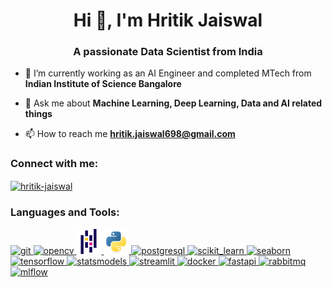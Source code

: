 <h1 align="center">Hi 👋, I'm Hritik Jaiswal</h1>
<h3 align="center">A passionate Data Scientist from India</h3>

<!-- <p align="left"> <img src="https://komarev.com/ghpvc/?username=viltu-jujhajiya&label=Profile%20views&color=0e75b6&style=flat" alt="hritik-jaiswal" /> </p> -->

- 🔭 I’m currently working as an AI Engineer and completed MTech from **Indian Institute of Science Bangalore**

- 💬 Ask me about **Machine Learning, Deep Learning, Data and AI related things**

- 📫 How to reach me **hritik.jaiswal698@gmail.com**

<!-- - ⚡ Fun fact **I think I can be spontaneously funny** -->

<h3 align="left">Connect with me:</h3>
<p align="left">
<a href="https://www.linkedin.com/in/hritik-jaiswal-b00672216" target="blank"><img align="center" src="https://raw.githubusercontent.com/rahuldkjain/github-profile-readme-generator/master/src/images/icons/Social/linked-in-alt.svg" alt="hritik-jaiswal" height="30" width="40" /></a>
<!-- <a href="https://instagram.com/viltujujhajiya" target="blank"><img align="center" src="https://raw.githubusercontent.com/rahuldkjain/github-profile-readme-generator/master/src/images/icons/Social/instagram.svg" alt="viltujujhajiya" height="30" width="40" /></a> -->
<!-- <a href="https://www.leetcode.com/viltu_jujhajiya" target="blank"><img align="center" src="https://raw.githubusercontent.com/rahuldkjain/github-profile-readme-generator/master/src/images/icons/Social/leet-code.svg" alt="viltu_jujhajiya" height="30" width="40" /></a> -->
</p>

<h3 align="left">Languages and Tools:</h3>
<p align="left">
  <a href="https://git-scm.com/" target="_blank" rel="noreferrer"> <img src="https://www.vectorlogo.zone/logos/git-scm/git-scm-icon.svg" alt="git" width="40" height="40"/> </a>
  <a href="https://opencv.org/" target="_blank" rel="noreferrer"> <img src="https://www.vectorlogo.zone/logos/opencv/opencv-icon.svg" alt="opencv" width="40" height="40"/> </a>
  <a href="https://pandas.pydata.org/" target="_blank" rel="noreferrer"> <img src="https://raw.githubusercontent.com/devicons/devicon/2ae2a900d2f041da66e950e4d48052658d850630/icons/pandas/pandas-original.svg" alt="pandas" width="40" height="40"/> </a>
  <a href="https://www.python.org" target="_blank" rel="noreferrer"> <img src="https://raw.githubusercontent.com/devicons/devicon/master/icons/python/python-original.svg" alt="python" width="40" height="40"/> </a>
  <a href="https://www.postgresql.org" target="_blank" rel="noreferrer"> <img src="https://www.vectorlogo.zone/logos/postgresql/postgresql-icon.svg" alt="postgresql" width="40" height="40"/> </a>
  <a href="https://scikit-learn.org/" target="_blank" rel="noreferrer"> <img src="https://upload.wikimedia.org/wikipedia/commons/0/05/Scikit_learn_logo_small.svg" alt="scikit_learn" width="40" height="40"/> </a>
  <a href="https://seaborn.pydata.org/" target="_blank" rel="noreferrer"> <img src="https://seaborn.pydata.org/_images/logo-mark-lightbg.svg" alt="seaborn" width="40" height="40"/> </a>
  <a href="https://www.tensorflow.org" target="_blank" rel="noreferrer"> <img src="https://www.vectorlogo.zone/logos/tensorflow/tensorflow-icon.svg" alt="tensorflow" width="40" height="40"/> </a>
  <a href="https://www.statsmodels.org/" target="_blank" rel="noreferrer"> <img src="https://github.com/Hritik0607/Hritik0607/tree/main/images/statsmodels-logo.png" alt="statsmodels" width="40" height="40"/> </a>
  <a href="https://streamlit.io/" target="_blank" rel="noreferrer"> <img src="https://github.com/Hritik0607/Hritik0607/tree/main/images/streamlit-logo.png" alt="streamlit" width="40" height="40"/> </a>
  <a href="https://www.docker.com/" target="_blank" rel="noreferrer"> <img src="https://www.vectorlogo.zone/logos/docker/docker-icon.svg" alt="docker" width="40" height="40"/> </a>
  <a href="https://fastapi.tiangolo.com/" target="_blank" rel="noreferrer"> <img src="https://fastapi.tiangolo.com/img/logo-margin/logo-teal.png" alt="fastapi" width="40" height="40"/> </a>
  <a href="https://www.rabbitmq.com/" target="_blank" rel="noreferrer"> <img src="https://github.com/Hritik0607/Hritik0607/tree/main/images/rabbitmq-logo.png" alt="rabbitmq" width="40" height="40"/> </a>
  <a href="https://mlflow.org/" target="_blank" rel="noreferrer"> <img src="https://github.com/Hritik0607/Hritik0607/tree/main/images/mlflow-logo.png" alt="mlflow" width="40" height="40"/> </a>
</p>

<!-- <p><img align="left" src="https://github-readme-stats.vercel.app/api/top-langs?username=viltu-jujhajiya&show_icons=true&locale=en&layout=compact" alt="viltu-jujhajiya" /></p>

<p>&nbsp;<img align="center" src="https://github-readme-stats.vercel.app/api?username=viltu-jujhajiya&show_icons=true&locale=en" alt="viltu-jujhajiya" /></p>

<p><img align="center" src="https://github-readme-streak-stats.herokuapp.com/?user=viltu-jujhajiya&" alt="viltu-jujhajiya" /></p> -->
